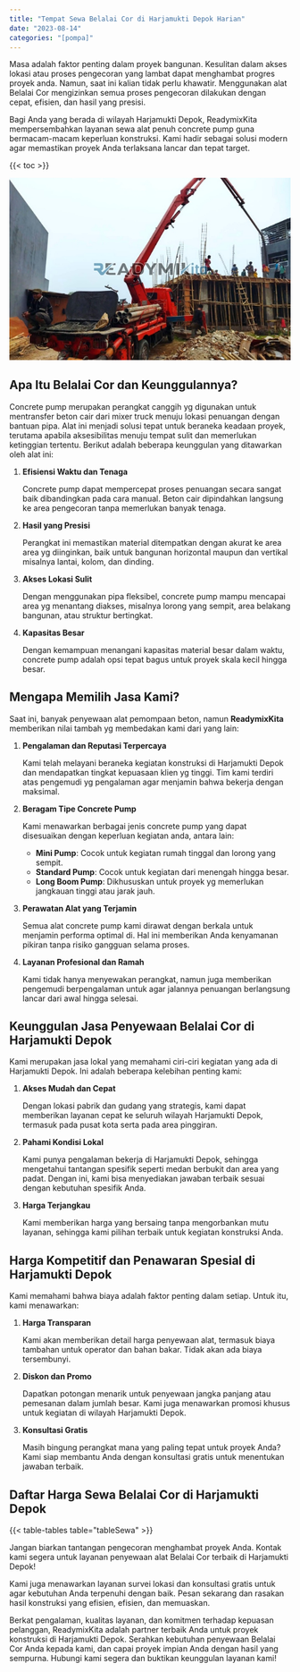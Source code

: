 ```yaml
---
title: "Tempat Sewa Belalai Cor di Harjamukti Depok Harian"
date: "2023-08-14"
categories: "[pompa]"
---
```


Masa adalah faktor penting dalam proyek bangunan. Kesulitan dalam akses lokasi atau proses pengecoran yang lambat dapat menghambat progres proyek anda. Namun, saat ini kalian tidak perlu khawatir. Menggunakan alat Belalai Cor mengizinkan semua proses pengecoran dilakukan dengan cepat, efisien, dan hasil yang presisi.

Bagi Anda yang berada di wilayah Harjamukti Depok, ReadymixKita mempersembahkan layanan sewa alat penuh concrete pump guna bermacam-macam keperluan konstruksi. Kami hadir sebagai solusi modern agar memastikan proyek Anda terlaksana lancar dan tepat target.

{{< toc >}}

![Tempat Sewa Belalai Cor di Harjamukti Depok Harian](/images/pompa/sewa-pompa-14.jpg)

## Apa Itu Belalai Cor dan Keunggulannya?

Concrete pump merupakan perangkat canggih yg digunakan untuk mentransfer beton cair dari mixer truck menuju lokasi penuangan dengan bantuan pipa. Alat ini menjadi solusi tepat untuk beraneka keadaan proyek, terutama apabila aksesibilitas menuju tempat sulit dan memerlukan ketinggian tertentu. Berikut adalah beberapa keunggulan yang ditawarkan oleh alat ini:

1. **Efisiensi Waktu dan Tenaga**

   Concrete pump dapat mempercepat proses penuangan secara sangat baik dibandingkan pada cara manual. Beton cair dipindahkan langsung ke area pengecoran tanpa memerlukan banyak tenaga.

2. **Hasil yang Presisi**

   Perangkat ini memastikan material ditempatkan dengan akurat ke area area yg diinginkan, baik untuk bangunan horizontal maupun dan vertikal misalnya lantai, kolom, dan dinding.

3. **Akses Lokasi Sulit**

   Dengan menggunakan pipa fleksibel, concrete pump mampu mencapai area yg menantang diakses, misalnya lorong yang sempit, area belakang bangunan, atau struktur bertingkat.

4. **Kapasitas Besar**

   Dengan kemampuan menangani kapasitas material besar dalam waktu, concrete pump adalah opsi tepat bagus untuk proyek skala kecil hingga besar.

## Mengapa Memilih Jasa Kami?

Saat ini, banyak penyewaan alat pemompaan beton, namun **ReadymixKita** memberikan nilai tambah yg membedakan kami dari yang lain:

1. **Pengalaman dan Reputasi Terpercaya**

   Kami telah melayani beraneka kegiatan konstruksi di Harjamukti Depok dan mendapatkan tingkat kepuasaan klien yg tinggi. Tim kami terdiri atas pengemudi yg pengalaman agar menjamin bahwa bekerja dengan maksimal.

2. **Beragam Tipe Concrete Pump**

   Kami menawarkan berbagai jenis concrete pump yang dapat disesuaikan dengan keperluan kegiatan anda, antara lain:
   - **Mini Pump**: Cocok untuk kegiatan rumah tinggal dan lorong yang sempit.
   - **Standard Pump**: Cocok untuk kegiatan dari menengah hingga besar.
   - **Long Boom Pump**: Dikhususkan untuk proyek yg memerlukan jangkauan tinggi atau jarak jauh.

3. **Perawatan Alat yang Terjamin**

   Semua alat concrete pump kami dirawat dengan berkala untuk menjamin performa optimal di. Hal ini memberikan Anda kenyamanan pikiran tanpa risiko gangguan selama proses.

4. **Layanan Profesional dan Ramah**

   Kami tidak hanya menyewakan perangkat, namun juga memberikan pengemudi berpengalaman untuk agar jalannya penuangan berlangsung lancar dari awal hingga selesai.

## Keunggulan Jasa Penyewaan Belalai Cor di Harjamukti Depok

Kami merupakan jasa lokal yang memahami ciri-ciri kegiatan yang ada di Harjamukti Depok. Ini adalah beberapa kelebihan penting kami:

1. **Akses Mudah dan Cepat**

   Dengan lokasi pabrik dan gudang yang strategis, kami dapat memberikan layanan cepat ke seluruh wilayah Harjamukti Depok, termasuk pada pusat kota serta pada area pinggiran.

2. **Pahami Kondisi Lokal**

   Kami punya pengalaman bekerja di Harjamukti Depok, sehingga mengetahui tantangan spesifik seperti medan berbukit dan area yang padat. Dengan ini, kami bisa menyediakan jawaban terbaik sesuai dengan kebutuhan spesifik Anda.

3. **Harga Terjangkau**

   Kami memberikan harga yang bersaing tanpa mengorbankan mutu layanan, sehingga kami pilihan terbaik untuk kegiatan konstruksi Anda.

## Harga Kompetitif dan Penawaran Spesial di Harjamukti Depok

Kami memahami bahwa biaya adalah faktor penting dalam setiap. Untuk itu, kami menawarkan:

1. **Harga Transparan**

   Kami akan memberikan detail harga penyewaan alat, termasuk biaya tambahan untuk operator dan bahan bakar. Tidak akan ada biaya tersembunyi.

2. **Diskon dan Promo**

   Dapatkan potongan menarik untuk penyewaan jangka panjang atau pemesanan dalam jumlah besar. Kami juga menawarkan promosi khusus untuk kegiatan di wilayah Harjamukti Depok.

3. **Konsultasi Gratis**

   Masih bingung perangkat mana yang paling tepat untuk proyek Anda? Kami siap membantu Anda dengan konsultasi gratis untuk menentukan jawaban terbaik.

## Daftar Harga Sewa Belalai Cor di Harjamukti Depok

{{< table-tables table="tableSewa" >}}

Jangan biarkan tantangan pengecoran menghambat proyek Anda. Kontak kami segera untuk layanan penyewaan alat Belalai Cor terbaik di Harjamukti Depok!

Kami juga menawarkan layanan survei lokasi dan konsultasi gratis untuk agar kebutuhan Anda terpenuhi dengan baik. Pesan sekarang dan rasakan hasil konstruksi yang efisien, efisien, dan memuaskan.

Berkat pengalaman, kualitas layanan, dan komitmen terhadap kepuasan pelanggan, ReadymixKita adalah partner terbaik Anda untuk proyek konstruksi di Harjamukti Depok. Serahkan kebutuhan penyewaan Belalai Cor Anda kepada kami, dan capai proyek impian Anda dengan hasil yang sempurna. Hubungi kami segera dan buktikan keunggulan layanan kami!